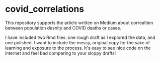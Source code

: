 # covid_correlations
This repository supports the article written on Medium about correaltion between population desnity and COVID deaths or cases. 

I have included two Rmd files: one rough draft as I explored the data, and one polished. I want to include the messy, original copy for the sake of learning and exposure to the process. It's easy to see nice code on the internet and feel bad comparing to your sloppy drafts!
